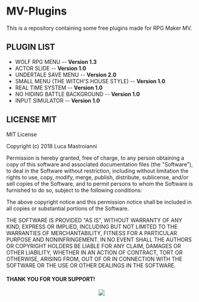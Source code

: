 # MV-Plugins
This is a repository containing some free plugins made for RPG Maker MV.

## PLUGIN LIST
* WOLF RPG MENU -- **Version 1.3**
* ACTOR SLIDE -- **Version 1.0**
* UNDERTALE SAVE MENU -- **Version 2.0**
* SMALL MENU (THE WITCH'S HOUSE STYLE) -- **Version 1.0**
* REAL TIME SYSTEM -- **Version 1.0**
* NO HIDING BATTLE BACKGROUND -- **Version 1.0**
* INPUT SIMULATOR -- **Version 1.0**



## LICENSE MIT

MIT License

Copyright (c) 2018 Luca Mastroianni

Permission is hereby granted, free of charge, to any person obtaining a copy
of this software and associated documentation files (the "Software"), to deal
in the Software without restriction, including without limitation the rights
to use, copy, modify, merge, publish, distribute, sublicense, and/or sell
copies of the Software, and to permit persons to whom the Software is
furnished to do so, subject to the following conditions:

The above copyright notice and this permission notice shall be included in all
copies or substantial portions of the Software.

THE SOFTWARE IS PROVIDED "AS IS", WITHOUT WARRANTY OF ANY KIND, EXPRESS OR
IMPLIED, INCLUDING BUT NOT LIMITED TO THE WARRANTIES OF MERCHANTABILITY,
FITNESS FOR A PARTICULAR PURPOSE AND NONINFRINGEMENT. IN NO EVENT SHALL THE
AUTHORS OR COPYRIGHT HOLDERS BE LIABLE FOR ANY CLAIM, DAMAGES OR OTHER
LIABILITY, WHETHER IN AN ACTION OF CONTRACT, TORT OR OTHERWISE, ARISING FROM,
OUT OF OR IN CONNECTION WITH THE SOFTWARE OR THE USE OR OTHER DEALINGS IN THE
SOFTWARE.

#### THANK YOU FOR YOUR SUPPORT!

<p align="center">
  <a href="https://www.paypal.me/GamefallTeamPlugins/1usd" target= "_blank">
  <img src="https://github.com/BlueMoon968/BlueMoon968.github.io/blob/master/Donate.png?raw=true">
  </a>
</p>
